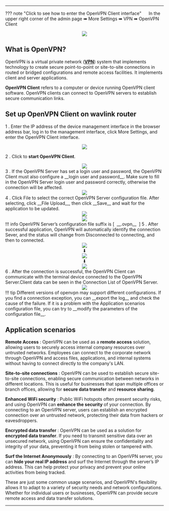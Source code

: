
---
??? note "Click to see how to enter the OpenVPN Client interface"
	<img src="/images/weizhi01.png" width="15" height="15">&nbsp;In the upper right corner of the admin page ➡ More Settings ➡ VPN ➡ OpenVPN Client
	<div style="text-align: center;">
		<img class="boxshadow" src="/images/openvpn00.png">
	</div>

## __What is OpenVPN?__
OpenVPN is a virtual private network (__[VPN]()__) system that implements technology to create secure point-to-point or site-to-site connections in routed or bridged configurations and remote access facilities. It implements client and server applications.

__OpenVPN Client__ refers to a computer or device running OpenVPN client software. OpenVPN clients can connect to OpenVPN servers to establish secure communication links.

## __Set up OpenVPN Client on wavlink router__

1 . Enter the IP address of the device management interface in the browser address bar, log in to the management interface, click More Settings, and enter the OpenVPN Client interface.
	
<div style="text-align: center;">
	<img class="boxshadow" src="/images/openvpn00.png">
</div>
	
2 . Click to __start OpenVPN Client__.
<div style="text-align: center;">
	<img class="boxshadow" src="/images/openvpnclient01.png">
</div>
3 . If the OpenVPN Server has set a login user and password, the OpenVPN Client must also configure a __login user and password__. Make sure to fill in the OpenVPN Server login user and password correctly, otherwise the connection will be affected.
<div style="text-align: center;">
	<img class="boxshadow" src="/images/openvpnclient02.png">
</div>
4 . Click File to select the correct OpenVPN Server configuration file. After selecting, click __File Upload__, then click __Save__ and wait for the application to be updated.
<div style="text-align: center;">
	<img class="boxshadow" src="/images/openvpnclient03.png">
</div>
<div style="text-align: center;">
	<img class="boxshadow" src="/images/openvpnclient04.png">
</div>
!!! info
	OpenVPN Server’s configuration file suffix is [&nbsp;&nbsp;__.ovpn__&nbsp;&nbsp;]
5 . After successful application, OpenVPN will automatically identify the connection Sever, and the status will change from Disconnected to connecting, and then to connected.
<div style="text-align: center;">
	<img class="boxshadow" src="/images/openvpnclient05.png">
</div>
<div style="text-align: center;">⬇</div>
<div style="text-align: center;">
	<img class="boxshadow" src="/images/openvpnclient06.png">
</div>
<div style="text-align: center;">⬇</div>
<div style="text-align: center;">
	<img class="boxshadow" src="/images/openvpnclient07.png">
</div>
6 . After the connection is successful, the OpenVPN Client can communicate with the terminal device connected to the OpenVPN Server.Client data can be seen in the Connection List of OpenVPN Server.
<div style="text-align: center;">
	<img class="boxshadow" src="/images/openvpnclient08.png">
</div>
!!! tip
	Different versions of openvpn may support different configurations. If you find a connection exception, you can __export the log__ and check the cause of the failure. If it is a problem with the Application scenarios configuration file, you can try to __modify the parameters of the configuration file__.






## __Application scenarios__
__Remote Access__ : OpenVPN can be used as a __remote access__ solution, allowing users to securely access internal company resources over untrusted networks. Employees can connect to the corporate network through OpenVPN and access files, applications, and internal systems without having to connect directly to the company's LAN.

__Site-to-site connections__ : OpenVPN can be used to establish secure site-to-site connections, enabling secure communication between networks in different locations. This is useful for businesses that span multiple offices or branch offices, allowing for __secure data transfer__ and __resource sharing__.

__Enhanced WiFi security__ : Public WiFi hotspots often present security risks, and using OpenVPN can __enhance the security__ of your connection. By connecting to an OpenVPN server, users can establish an encrypted connection over an untrusted network, protecting their data from hackers or eavesdroppers.

__Encrypted data transfer__ : OpenVPN can be used as a solution for __encrypted data transfer__. If you need to transmit sensitive data over an unsecured network, using OpenVPN can ensure the confidentiality and integrity of your data, preventing it from being stolen or tampered with.

__Surf the Internet Anonymously__ : By connecting to an OpenVPN server, you can __hide your real IP address__ and surf the Internet through the server’s IP address. This can help protect your privacy and prevent your online activities from being tracked.

These are just some common usage scenarios, and OpenVPN's flexibility allows it to adapt to a variety of security needs and network configurations. Whether for individual users or businesses, OpenVPN can provide secure remote access and data transfer solutions.



---
